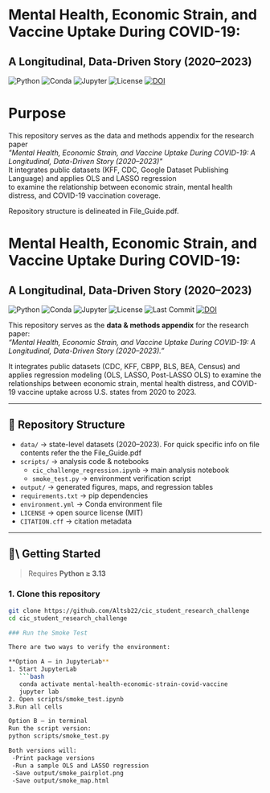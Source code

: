 # Mental Health, Economic Strain, and Vaccine Uptake During COVID-19: 
## A Longitudinal, Data-Driven Story (2020–2023) 

![Python](https://img.shields.io/badge/python-3.13%2B-blue.svg)
![Conda](https://img.shields.io/badge/conda-compatible-green.svg)
![Jupyter](https://img.shields.io/badge/jupyterlab-4.0%2B-orange.svg)
![License](https://img.shields.io/badge/license-MIT-lightgrey.svg)
[![DOI](https://zenodo.org/badge/DOI/10.5281/zenodo.xxxxxxx.svg)](https://doi.org/10.5281/zenodo.xxxxxxx)

# Purpose
This repository serves as the data and methods appendix for the research paper  
*"Mental Health, Economic Strain, and Vaccine Uptake During COVID-19: 
A Longitudinal, Data-Driven Story (2020–2023)"*  
It integrates public datasets (KFF, CDC, Google Dataset Publishing Language) and applies OLS and LASSO regression  
to examine the relationship between economic strain, mental health distress, and COVID-19 vaccination coverage. 

Repository structure is delineated in File_Guide.pdf.

# Mental Health, Economic Strain, and Vaccine Uptake During COVID-19:
## A Longitudinal, Data-Driven Story (2020–2023)

![Python](https://img.shields.io/badge/python-3.13%2B-blue.svg)
![Conda](https://img.shields.io/badge/conda-compatible-green.svg)
![Jupyter](https://img.shields.io/badge/jupyterlab-4.0%2B-orange.svg)
![License](https://img.shields.io/badge/license-MIT-lightgrey.svg)
![Last Commit](https://img.shields.io/github/last-commit/Altsb22/cic_student_research_challenge)
[![DOI](https://zenodo.org/badge/DOI/10.5281/zenodo.xxxxxxx.svg)](https://doi.org/10.5281/zenodo.xxxxxxx)

This repository serves as the **data & methods appendix** for the research paper:  
*“Mental Health, Economic Strain, and Vaccine Uptake During COVID-19: A Longitudinal, Data-Driven Story (2020–2023).”*  

It integrates public datasets (CDC, KFF, CBPP, BLS, BEA, Census) and applies regression modeling (OLS, LASSO, Post-LASSO OLS) to examine the relationships between economic strain, mental health distress, and COVID-19 vaccine uptake across U.S. states from 2020 to 2023.

---

## 📂 Repository Structure

- `data/` → state-level datasets (2020–2023).  For quick specific info on file contents refer the the File_Guide.pdf
- `scripts/` → analysis code & notebooks  
  - `cic_challenge_regression.ipynb` → main analysis notebook  
  - `smoke_test.py` → environment verification script  
- `output/` → generated figures, maps, and regression tables  
- `requirements.txt` → pip dependencies  
- `environment.yml` → Conda environment file  
- `LICENSE` → open source license (MIT)  
- `CITATION.cff` → citation metadata  

---

## 🚀\ Getting Started

> Requires **Python ≥ 3.13**

### 1. Clone this repository
```bash
git clone https://github.com/Altsb22/cic_student_research_challenge
cd cic_student_research_challenge

### Run the Smoke Test

There are two ways to verify the environment:  

**Option A — in JupyterLab**  
1. Start JupyterLab  
   ```bash
   conda activate mental-health-economic-strain-covid-vaccine
   jupyter lab
2. Open scripts/smoke_test.ipynb
3.Run all cells

Option B — in terminal
Run the script version:
python scripts/smoke_test.py

Both versions will:
 -Print package versions
 -Run a sample OLS and LASSO regression
 -Save output/smoke_pairplot.png
 -Save output/smoke_map.html
